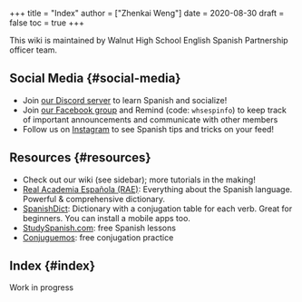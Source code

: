 +++
title = "Index"
author = ["Zhenkai Weng"]
date = 2020-08-30
draft = false
toc = true
+++

<div class="OPTIONS">
  <div></div>



</div>

This wiki is maintained by Walnut High School English Spanish Partnership officer team.


## Social Media {#social-media}

-   Join [our Discord server](https://discord.gg/hEqk9s3) to learn Spanish and socialize!
-   Join [our Facebook group](https://www.facebook.com/groups/530100647719173/) and Remind (code: `whsespinfo`) to keep track of important announcements and communicate with other members
-   Follow us on [Instagram](https://www.instagram.com/whsespclub/) to see Spanish tips and tricks on your feed!


## Resources {#resources}

-   Check out our wiki (see sidebar); more tutorials in the making!
-   [Real Academia Española (RAE)](https://www.rae.es/): Everything about the Spanish language. Powerful & comprehensive dictionary.
-   [SpanishDict](https://spanishdict.com): Dictionary with a conjugation table for each verb. Great for beginners. You can install a mobile apps too.
-   [StudySpanish.com](https://studyspanish.com/): free Spanish lessons
-   [Conjuguemos](https://conjuguemos.com/): free conjugation practice


## Index {#index}

Work in progress
